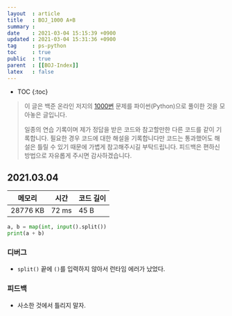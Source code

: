 ```yaml
---
layout  : article
title   : BOJ_1000 A+B
summary : 
date    : 2021-03-04 15:15:39 +0900
updated : 2021-03-04 15:31:36 +0900
tag     : ps-python
toc     : true
public  : true
parent  : [[BOJ-Index]]
latex   : false
---
```

* TOC
{:toc}

>이 글은 백준 온라인 저지의 [1000번](https://www.acmicpc.net/problem/1000) 문제를 파이썬(Python)으로 풀이한 것을 모아놓은 글입니다.
>
> 일종의 연습 기록이며 제가 정답을 받은 코드와 참고할만한 다른 코드를 같이 기록합니다. 필요한 경우 코드에 대한 해설을 기록합니다만 코드는 통과했어도 해설은 틀릴 수 있기 때문에 가볍게 참고해주시길 부탁드립니다. 피드백은 편하신 방법으로 자유롭게 주시면 감사하겠습니다.

## 2021.03.04

| 메모리    | 시간  | 코드 길이 |
| --------- | ----- | --------- |
| 28776 KB  | 72 ms | 45 B      |

```python
a, b = map(int, input().split())
print(a + b)
```

### 디버그

* `split()` 끝에 `()`를 입력하지 않아서 런타임 에러가 났었다.

### 피드백

* 사소한 것에서 틀리지 말자.
